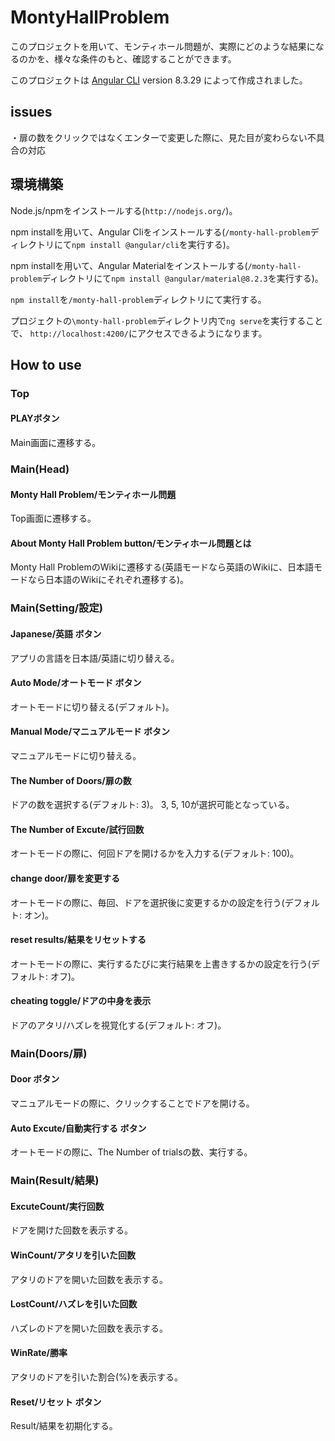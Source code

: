 # MontyHallProblem

このプロジェクトを用いて、モンティホール問題が、実際にどのような結果になるのかを、様々な条件のもと、確認することができます。


このプロジェクトは [Angular CLI](https://github.com/angular/angular-cli) version 8.3.29 によって作成されました。



## issues

・扉の数をクリックではなくエンターで変更した際に、見た目が変わらない不具合の対応




## 環境構築

Node.js/npmをインストールする(`http://nodejs.org/`)。



npm installを用いて、Angular Cliをインストールする(`/monty-hall-problem`ディレクトリにて`npm install @angular/cli`を実行する)。



npm installを用いて、Angular Materialをインストールする(`/monty-hall-problem`ディレクトリにて`npm install @angular/material@8.2.3`を実行する)。



`npm install`を`/monty-hall-problem`ディレクトリにて実行する。



プロジェクトの`\monty-hall-problem`ディレクトリ内で`ng serve`を実行することで、 `http://localhost:4200/`にアクセスできるようになります。





## How to use



### Top

#### PLAYボタン
Main画面に遷移する。





### Main(Head)



#### Monty Hall Problem/モンティホール問題
Top画面に遷移する。



#### About Monty Hall Problem button/モンティホール問題とは
Monty Hall ProblemのWikiに遷移する(英語モードなら英語のWikiに、日本語モードなら日本語のWikiにそれぞれ遷移する)。





### Main(Setting/設定)



#### Japanese/英語 ボタン
アプリの言語を日本語/英語に切り替える。



#### Auto Mode/オートモード ボタン
オートモードに切り替える(デフォルト)。



#### Manual Mode/マニュアルモード ボタン
マニュアルモードに切り替える。



#### The Number of Doors/扉の数
ドアの数を選択する(デフォルト: 3)。
3, 5, 10が選択可能となっている。



#### The Number of Excute/試行回数
オートモードの際に、何回ドアを開けるかを入力する(デフォルト: 100)。



#### change door/扉を変更する
オートモードの際に、毎回、ドアを選択後に変更するかの設定を行う(デフォルト: オン)。



#### reset results/結果をリセットする
オートモードの際に、実行するたびに実行結果を上書きするかの設定を行う(デフォルト: オフ)。



#### cheating toggle/ドアの中身を表示
ドアのアタリ/ハズレを視覚化する(デフォルト: オフ)。






### Main(Doors/扉)

#### Door ボタン
マニュアルモードの際に、クリックすることでドアを開ける。



#### Auto Excute/自動実行する ボタン
オートモードの際に、The Number of trialsの数、実行する。





### Main(Result/結果)



#### ExcuteCount/実行回数
ドアを開けた回数を表示する。



#### WinCount/アタリを引いた回数
アタリのドアを開いた回数を表示する。



#### LostCount/ハズレを引いた回数
ハズレのドアを開いた回数を表示する。



#### WinRate/勝率
アタリのドアを引いた割合(%)を表示する。



#### Reset/リセット ボタン
Result/結果を初期化する。

